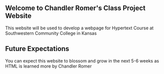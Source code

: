 ## Welcome to Chandler Romer's Class Project Website

This website will be used to develop a webpage for Hypertext Course at Southwestern Community College in Kansas

## Future Expectations

You can expect this website to blossom and grow in the next 5-6 weeks as HTML is learned more by Chandler Romer
